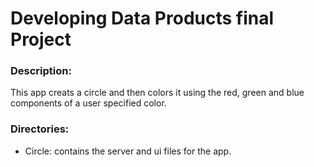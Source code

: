 # Developing Data Products final Project
### Description:
This app creats a circle and then colors it using the red, green and blue
components of a user specified color.

### Directories:
- Circle: contains the server and ui files for the app.
